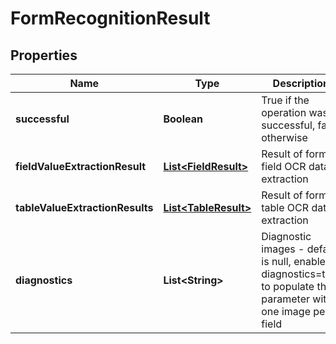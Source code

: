 
# FormRecognitionResult

## Properties
Name | Type | Description | Notes
------------ | ------------- | ------------- | -------------
**successful** | **Boolean** | True if the operation was successful, false otherwise |  [optional]
**fieldValueExtractionResult** | [**List&lt;FieldResult&gt;**](FieldResult.md) | Result of form field OCR data extraction |  [optional]
**tableValueExtractionResults** | [**List&lt;TableResult&gt;**](TableResult.md) | Result of form table OCR data extraction |  [optional]
**diagnostics** | **List&lt;String&gt;** | Diagnostic images - default is null, enable diagnostics&#x3D;true to populate this parameter with one image per field |  [optional]




